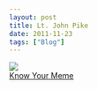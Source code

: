 ```yaml
---
layout: post
title: Lt. John Pike
date: 2011-11-23
tags: ["Blog"]
---
```


[![](tumblr_luzhlaDHFc1qz50dao1_500.jpg?1321858621)](http://knowyourmeme.com/photos/203454-pepper-spray-cop-casually-pepper-spray-everything-cop)  
 [Know Your Meme](http://knowyourmeme.com)